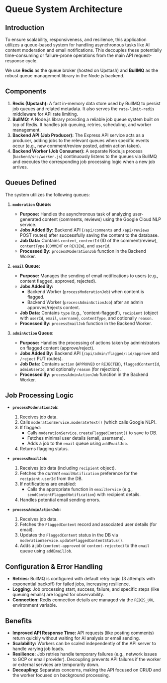 # Queue System Architecture

## Introduction

To ensure scalability, responsiveness, and resilience, this application utilizes a queue-based system for handling asynchronous tasks like AI content moderation and email notifications. This decouples these potentially time-consuming or failure-prone operations from the main API request-response cycle.

We use **Redis** as the queue broker (hosted on Upstash) and **BullMQ** as the robust queue management library in the Node.js backend.

## Components

1.  **Redis (Upstash):** A fast in-memory data store used by BullMQ to persist job queues and related metadata. It also serves the `rate-limit-redis` middleware for API rate limiting.
2.  **BullMQ:** A Node.js library providing a reliable job queue system built on top of Redis. It handles job queuing, retries, scheduling, and worker management.
3.  **Backend API (Job Producer):** The Express API service acts as a producer, adding jobs to the relevant queues when specific events occur (e.g., new comment/review posted, admin action taken).
4.  **Backend Worker (Job Consumer):** A separate Node.js process (`backend/src/worker.js`) continuously listens to the queues via BullMQ and executes the corresponding job processing logic when a new job arrives.

## Queues Defined

The system utilizes the following queues:

1.  **`moderation` Queue:**
    *   **Purpose:** Handles the asynchronous task of analyzing user-generated content (comments, reviews) using the Google Cloud NLP service.
    *   **Jobs Added By:** Backend API (`/api/comments` and `/api/reviews` POST routes) after successfully saving the content to the database.
    *   **Job Data:** Contains `content`, `contentId` (ID of the comment/review), `contentType` (`COMMENT` or `REVIEW`), and `userId`.
    *   **Processed By:** `processModerationJob` function in the Backend Worker.

2.  **`email` Queue:**
    *   **Purpose:** Manages the sending of email notifications to users (e.g., content flagged, approved, rejected).
    *   **Jobs Added By:**
        *   Backend Worker (`processModerationJob`) when content is flagged.
        *   Backend Worker (`processAdminActionJob`) after an admin approves/rejects content.
    *   **Job Data:** Contains `type` (e.g., 'content-flagged'), `recipient` (object with `userId`, `email`, `username`), `contentType`, and optionally `reason`.
    *   **Processed By:** `processEmailJob` function in the Backend Worker.

3.  **`adminAction` Queue:**
    *   **Purpose:** Handles the processing of actions taken by administrators on flagged content (approve/reject).
    *   **Jobs Added By:** Backend API (`/api/admin/flagged/:id/approve` and `/reject` PUT routes).
    *   **Job Data:** Contains `action` (`APPROVED` or `REJECTED`), `flaggedContentId`, `adminUserId`, and optionally `reason` (for rejection).
    *   **Processed By:** `processAdminActionJob` function in the Backend Worker.

## Job Processing Logic

*   **`processModerationJob`:**
    1.  Receives job data.
    2.  Calls `moderationService.moderateText()` (which calls Google NLP).
    3.  If flagged:
        *   Calls `moderationService.createFlaggedContent()` to save to DB.
        *   Fetches minimal user details (email, username).
        *   Adds a job to the `email` queue using `addEmailJob`.
    4.  Returns flagging status.

*   **`processEmailJob`:**
    1.  Receives job data (including `recipient` object).
    2.  Fetches the *current* `emailNotification` preference for the `recipient.userId` from the DB.
    3.  If notifications are enabled:
        *   Calls the appropriate function in `emailService` (e.g., `sendContentFlaggedNotification`) with recipient details.
    4.  Handles potential email sending errors.

*   **`processAdminActionJob`:**
    1.  Receives job data.
    2.  Fetches the `FlaggedContent` record and associated user details (for email).
    3.  Updates the `FlaggedContent` status in the DB via `moderationService.updateFlaggedContentStatus()`.
    4.  Adds a job (`content-approved` or `content-rejected`) to the `email` queue using `addEmailJob`.

## Configuration & Error Handling

*   **Retries:** BullMQ is configured with default retry logic (3 attempts with exponential backoff) for failed jobs, increasing resilience.
*   **Logging:** Job processing start, success, failure, and specific steps (like queuing emails) are logged for observability.
*   **Connection:** Redis connection details are managed via the `REDIS_URL` environment variable.

## Benefits

*   **Improved API Response Time:** API requests (like posting comments) return quickly without waiting for AI analysis or email sending.
*   **Scalability:** Workers can be scaled independently of the API server to handle varying job loads.
*   **Resilience:** Job retries handle temporary failures (e.g., network issues to GCP or email provider). Decoupling prevents API failures if the worker or external services are temporarily down.
*   **Decoupling:** Separates concerns, making the API focused on CRUD and the worker focused on background processing.